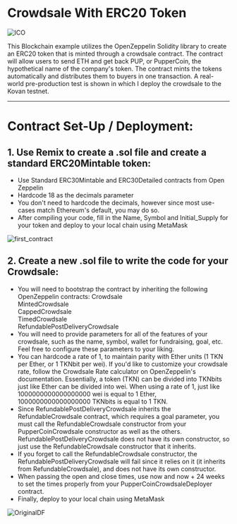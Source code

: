 # Crowdsale With ERC20 Token
![ICO](https://miro.medium.com/max/4096/1*UAWdBaNLGkbmiB4NOBl0hQ.jpeg)

This Blockchain example utilizes the OpenZeppelin Solidity library to create an ERC20 token that is minted through a crowdsale contract.  The contract will allow users to send ETH and get back PUP, or PupperCoin, the hypothetical name of the company's token.  The contract mints the tokens automatically and distributes them to buyers in one transaction.  A real-world pre-production test is shown in which I deploy the crowdsale to the Kovan testnet.

---

# Contract Set-Up / Deployment:

## 1. Use Remix to create a .sol file and create a standard ERC20Mintable token:
- Use Standard ERC30Mintable and ERC30Detailed contracts from Open Zeppelin
- Hardcode 18 as the decimals parameter
- You don't need to hardcode the decimals, however since most use-cases match Ethereum's default, you may do so.
- After compiling your code, fill in the Name, Symbol and Initial_Supply for your token and deploy to your local chain using MetaMask

![first_contract](/Screenshots/first_contract.gif?raw=true)

## 2. Create a new .sol file to write the code for your Crowdsale:
- You will need to bootstrap the contract by inheriting the following OpenZeppelin contracts:
Crowdsale  
MintedCrowdsale  
CappedCrowdsale  
TimedCrowdsale  
RefundablePostDeliveryCrowdsale
- You will need to provide parameters for all of the features of your crowdsale, such as the name, symbol, wallet for fundraising, goal, etc. Feel free to configure these parameters to your liking.
- You can hardcode a rate of 1, to maintain parity with Ether units (1 TKN per Ether, or 1 TKNbit per wei). If you'd like to customize your crowdsale rate, follow the Crowdsale Rate calculator on OpenZeppelin's documentation. Essentially, a token (TKN) can be divided into TKNbits just like Ether can be divided into wei. When using a rate of 1, just like 1000000000000000000 wei is equal to 1 Ether, 1000000000000000000 TKNbits is equal to 1 TKN.
- Since RefundablePostDeliveryCrowdsale inherits the RefundableCrowdsale contract, which requires a goal parameter, you must call the RefundableCrowdsale constructor from your PupperCoinCrowdsale constructor as well as the others. RefundablePostDeliveryCrowdsale does not have its own constructor, so just use the RefundableCrowdsale constructor that it inherits.
- If you forget to call the RefundableCrowdsale constructor, the RefundablePostDeliveryCrowdsale will fail since it relies on it (it inherits from RefundableCrowdsale), and does not have its own constructor.
- When passing the open and close times, use now and now + 24 weeks to set the times properly from your PupperCoinCrowdsaleDeployer contract.
- Finally, deploy to your local chain using MetaMask












![OriginalDF](/Screenshots/OriginalDF.png?raw=true)

